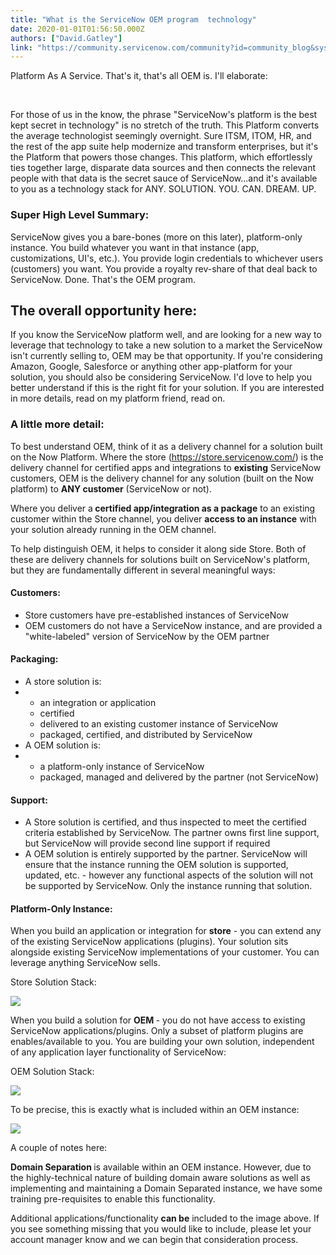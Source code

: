 ```yaml
---
title: "What is the ServiceNow OEM program  technology"
date: 2020-01-01T01:56:50.000Z
authors: ["David.Gatley"]
link: "https://community.servicenow.com/community?id=community_blog&sys_id=c22a26711bca4cd0ada243f6fe4bcba5"
---
```

<p>Platform As A Service. That&#39;s it, that&#39;s all OEM is. I&#39;ll elaborate:</p>
<p> </p>
<p>For those of us in the know, the phrase &#34;ServiceNow&#39;s platform is the best kept secret in technology&#34; is no stretch of the truth. This Platform converts the average technologist seemingly overnight. Sure ITSM, ITOM, HR, and the rest of the app suite help modernize and transform enterprises, but it&#39;s the Platform that powers those changes. This platform, which effortlessly ties together large, disparate data sources and then connects the relevant people with that data is the secret sauce of ServiceNow...and it&#39;s available to you as a technology stack for ANY. SOLUTION. YOU. CAN. DREAM. UP.</p>
<h3>Super High Level Summary:</h3>
<p>ServiceNow gives you a bare-bones (more on this later), platform-only instance. You build whatever you want in that instance (app, customizations, UI&#39;s, etc.). You provide login credentials to whichever users (customers) you want. You provide a royalty rev-share of that deal back to ServiceNow. Done. That&#39;s the OEM program.</p>
<h2>The overall opportunity here:</h2>
<p>If you know the ServiceNow platform well, and are looking for a new way to leverage that technology to take a new solution to a market the ServiceNow isn&#39;t currently selling to, OEM may be that opportunity. If you&#39;re considering Amazon, Google, Salesforce or anything other app-platform for your solution, you should also be considering ServiceNow. I&#39;d love to help you better understand if this is the right fit for your solution. If you are interested in more details, read on my platform friend, read on.</p>
<h3>A little more detail:</h3>
<p>To best understand OEM, think of it as a delivery channel for a solution built on the Now Platform. Where the store (<a href="https://store.servicenow.com/" rel="nofollow">https://store.servicenow.com/</a>) is the delivery channel for certified apps and integrations to <strong>existing</strong> ServiceNow customers, OEM is the delivery channel for any solution (built on the Now platform) to <strong>ANY customer</strong> (ServiceNow or not).</p>
<p>Where you deliver a<strong> certified app/integration as a package</strong> to an existing customer within the Store channel, you deliver <strong>access to an instance</strong> with your solution already running in the OEM channel.</p>
<p>To help distinguish OEM, it helps to consider it along side Store. Both of these are delivery channels for solutions built on ServiceNow&#39;s platform, but they are fundamentally different in several meaningful ways:</p>
<h4>Customers:</h4>
<ul><li>Store customers have pre-established instances of ServiceNow</li><li>OEM customers do not have a ServiceNow instance, and are provided a &#34;white-labeled&#34; version of ServiceNow by the OEM partner</li></ul>
<h4>Packaging:</h4>
<ul><li>A store solution is:</li><li><ul><li>an integration or application</li><li>certified</li><li>delivered to an existing customer instance of ServiceNow</li><li>packaged, certified, and distributed by ServiceNow</li></ul>
</li><li>A OEM solution is:</li><li><ul><li>a platform-only instance of ServiceNow</li><li>packaged, managed and delivered by the partner (not ServiceNow)</li></ul>
</li></ul>
<h4>Support:</h4>
<ul><li>A Store solution is certified, and thus inspected to meet the certified criteria established by ServiceNow. The partner owns first line support, but ServiceNow will provide second line support if required</li><li>A OEM solution is entirely supported by the partner. ServiceNow will ensure that the instance running the OEM solution is supported, updated, etc. - however any functional aspects of the solution will not be supported by ServiceNow. Only the instance running that solution.</li></ul>
<h4>Platform-Only Instance:</h4>
<p>When you build an application or integration for <strong>store</strong> - you can extend any of the existing ServiceNow applications (plugins). Your solution sits alongside existing ServiceNow implementations of your customer. You can leverage anything ServiceNow sells.</p>
<p>Store Solution Stack:</p>
<p><img style="max-width: 100%; max-height: 480px;" src="https://community.servicenow.com/ced4e6351b8a4cd0ada243f6fe4bcb4a.iix" /></p>
<p>When you build a solution for <strong>OEM </strong>- you do not have access to existing ServiceNow applications/plugins. Only a subset of platform plugins are enables/available to you. You are building your own solution, independent of any application layer functionality of ServiceNow:</p>
<p>OEM Solution Stack:</p>
<p><img style="max-width: 100%; max-height: 480px;" src="https://community.servicenow.com/5c452a751b8a4cd0ada243f6fe4bcbfc.iix" /></p>
<p>To be precise, this is exactly what is included within an OEM instance:</p>
<p><img style="max-width: 100%; max-height: 480px;" src="https://community.servicenow.com/9e95e2f51b8a4cd0ada243f6fe4bcb84.iix" /></p>
<p>A couple of notes here:</p>
<p><strong>Domain Separation </strong>is available within an OEM instance. However, due to the highly-technical nature of building domain aware solutions as well as implementing and maintaining a Domain Separated instance, we have some training pre-requisites to enable this functionality.</p>
<p>Additional applications/functionality <strong>can be</strong> included to the image above. If you see something missing that you would like to include, please let your account manager know and we can begin that consideration process.</p>